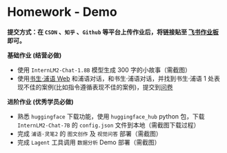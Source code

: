 # **Homework - Demo**

**提交方式：在 `CSDN` 、`知乎` 、`Github` 等平台上传作业后，将链接贴至 [飞书作业板](https://aicarrier.feishu.cn/wiki/TqjawZsoqiiRXEkRpcScmKAAn8d?table=tblNCUy9PeGmgd9I&view=vewQagjCL1) 即可。**

**基础作业 (结营必做)**

- 使用 `InternLM2-Chat-1.8B` 模型生成 300 字的小故事（需截图）
- 使用[书生·浦语 Web](https://internlm-chat.intern-ai.org.cn/) 和浦语对话，和书生·浦语对话，并找到书生·浦语 1 处表现不佳的案例(比如指令遵循表现不佳的案例)，提交到[问卷](https://aicarrier.feishu.cn/share/base/form/shrcn9l8Di10nz4xmheh3LLJfJd)

**进阶作业 (优秀学员必做)**

- 熟悉 `huggingface` 下载功能，使用 `huggingface_hub` python 包，下载 `InternLM2-Chat-7B` 的 `config.json` 文件到本地（需截图下载过程）
- 完成 `浦语·灵笔2` 的 `图文创作` 及 `视觉问答` 部署（需截图）
- 完成 `Lagent` 工具调用 `数据分析` Demo 部署（需截图）

